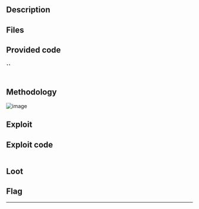 # 
## Description


## Files


## Provided code
### ``
```
```

## Methodology
![image](./image.png)

## Exploit


## Exploit code
```
```

## Loot


## Flag
****